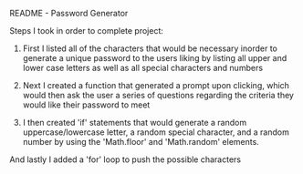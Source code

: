 README - Password Generator

Steps I took in order to complete project:

1. First I listed all of the characters that would be necessary inorder to generate a unique password to the users liking by listing all upper and lower case letters as well as all special characters and numbers

2. Next I created a function that generated a prompt upon clicking, which would then ask the user a series of questions regarding the criteria they would like their password to meet

3. I then created 'if' statements that would generate a random uppercase/lowercase letter, a random special character, and a random number by using the 'Math.floor' and 'Math.random' elements.

And lastly I added a 'for' loop to push the possible characters